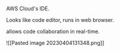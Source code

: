 AWS Cloud's IDE.

Looks like code editor, runs in web browser. 

allows code collaboration in real-time.

![[Pasted image 20230404131348.png]]
